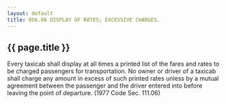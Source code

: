 ```yaml
---
layout: default 
title: 856.06 DISPLAY OF RATES; EXCESSIVE CHARGES.
---
```


{{ page.title }}
----------------

Every taxicab shall display at all times a printed list of the fares and
rates to be charged passengers for transportation. No owner or driver of
a taxicab shall charge any amount in excess of such printed rates unless
by a mutual agreement between the passenger and the driver entered into
before leaving the point of departure. (1977 Code Sec. 111.06)

